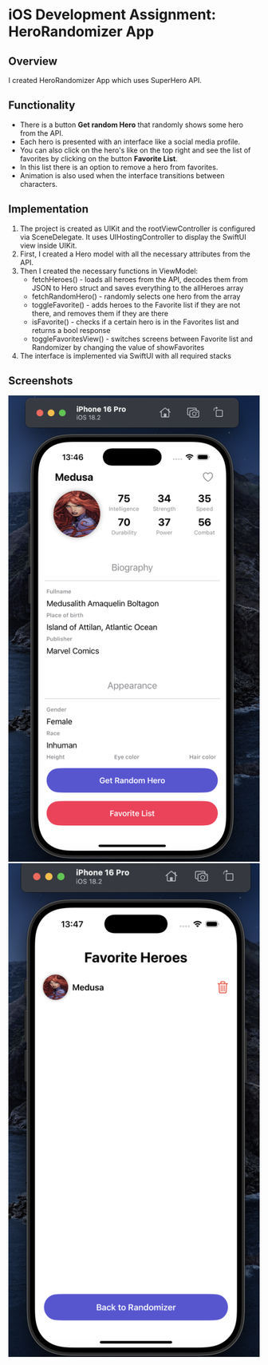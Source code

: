 # iOS Development Assignment: HeroRandomizer App

## Overview
I created HeroRandomizer App which uses SuperHero API.

## Functionality
- There is a button **Get random Hero** that randomly shows some hero from the API.
- Each hero is presented with an interface like a social media profile.
- You can also click on the hero's like on the top right and see the list of favorites by clicking on the button **Favorite List**.
- In this list there is an option to remove a hero from favorites.
- Animation is also used when the interface transitions between characters.

## Implementation
1. The project is created as UIKit and the rootViewController is configured via SceneDelegate. It uses UIHostingController to display the SwiftUI view inside UIKit.
2. First, I created a Hero model with all the necessary attributes from the API.
3. Then I created the necessary functions in ViewModel: 
    - fetchHeroes() - loads all heroes from the API, decodes them from JSON to Hero struct and saves everything to the allHeroes array
    - fetchRandomHero() - randomly selects one hero from the array
    - toggleFavorite() - adds heroes to the Favorite list if they are not there, and removes them if they are there
    - isFavorite() - checks if a certain hero is in the Favorites list and returns a bool response
    - toggleFavoritesView() - switches screens between Favorite list and Randomizer by changing the value of showFavorites
4. The interface is implemented via SwiftUI with all required stacks

## Screenshots
![alt text](images/image-1.png)
![alt text](images/image-2.png)
